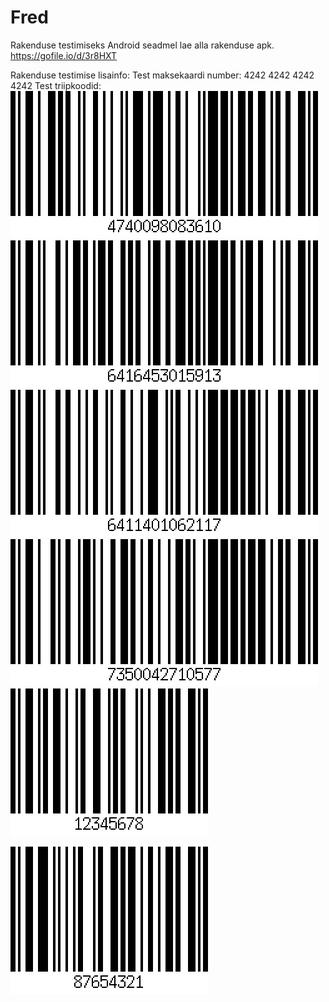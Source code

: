 # Fred

Rakenduse testimiseks Android seadmel lae alla rakenduse apk. https://gofile.io/d/3r8HXT

Rakenduse testimise lisainfo: 
Test maksekaardi number: 4242 4242 4242 4242
Test triipkoodid: 
![Triipkood 1](/barcode.png) 
![Triipkood 2](/barcode2.png) 
![Triipkood 3](/barcode1.png) 
![Triipkood 4](/barcode3.png)  
![Triipkood 5](/barcode4.png)



![Triipkood 6](/barcode5.png)



